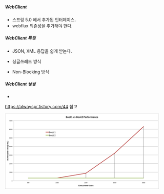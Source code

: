 ##### WebClient

* 스프링 5.0 에서 추가된 인터페이스.
* webflux 의존성을 추가해야 한다.

##### WebClient 특징

* JSON, XML 응답을 쉽게 받는다.

* 싱글쓰레드 방식
* Non-Blocking 방식

##### WebClient 생성

* 



https://alwayspr.tistory.com/44 참고

![performance](img/performance.png)











